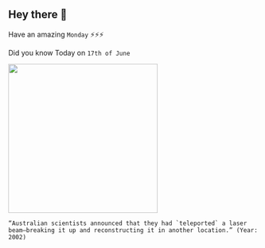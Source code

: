 ## Hey there 👋
Have an amazing `Monday` ⚡⚡⚡

Did you know Today on `17th of June`
 
 [<img src="https://s.hdnux.com/photos/10/33/60/2210833/5/rawImage.jpg" width="300" />](http://news.bbc.co.uk/2/hi/science/nature/2049048.stm) 
 ```
“Australian scientists announced that they had `teleported` a laser beam—breaking it up and reconstructing it in another location.” (Year: 2002)
```
